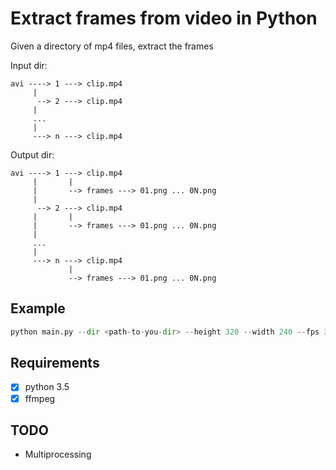 Extract frames from video in Python
======================================================

Given a directory of mp4 files, extract the frames


Input dir:
```
avi ----> 1 ---> clip.mp4
     |
      --> 2 ---> clip.mp4
     |
     ...
     |
     ---> n ---> clip.mp4
```

Output dir:
```
avi ----> 1 ---> clip.mp4
     |       |
     |       --> frames ---> 01.png ... 0N.png
     |
      --> 2 ---> clip.mp4
     |       |
     |       --> frames ---> 01.png ... 0N.png
     |
     ...
     |
     ---> n ---> clip.mp4
             |
             --> frames ---> 01.png ... 0N.png
```
             
## Example
```python
python main.py --dir <path-to-you-dir> --height 320 --width 240 --fps 30 --extension mp4
```

## Requirements
- [x] python 3.5
- [x] ffmpeg
           
## TODO
* Multiprocessing